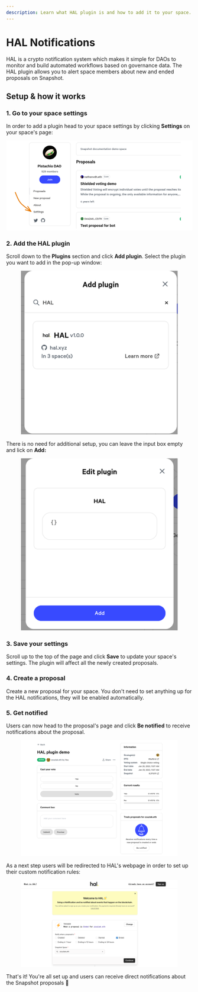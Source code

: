 ```yaml
---
description: Learn what HAL plugin is and how to add it to your space.
---
```


# HAL Notifications

HAL is a crypto notification system which makes it simple for DAOs to monitor and build automated workflows based on governance data. The HAL plugin allows you to alert space members about new and ended proposals on Snapshot.

## Setup & how it works

### 1. Go to your space settings

In order to add a plugin head to your space settings by clicking **Settings** on your space's page:

![](<../.gitbook/assets/image (18) (1).png>)

### 2. Add the HAL plugin <a href="#bfec" id="bfec"></a>

Scroll down to the **Plugins** section and click **Add plugin**. Select the plugin you want to add in the pop-up window:

<figure><img src="../.gitbook/assets/image (25).png" alt=""><figcaption></figcaption></figure>

There is no need for additional setup, you can leave the input box empty and lick on **Add:**

<figure><img src="../.gitbook/assets/image (24).png" alt=""><figcaption></figcaption></figure>

### **3. Save your settings**

Scroll up to the top of the page and click **Save** to update your space's settings. The plugin will affect all the newly created proposals.

### 4. Create a proposal

Create a new proposal for your space. You don't need to set anything up for the HAL notifications, they will be enabled automatically.

### 5. Get notified

Users can now head to the proposal's page and click **Be notified** to receive notifications about the proposal.

<figure><img src="../.gitbook/assets/image (1) (5).png" alt=""><figcaption></figcaption></figure>

As a next step users will be redirected to HAL's webpage in order to set up their custom notification rules:

<figure><img src="../.gitbook/assets/image (29).png" alt=""><figcaption></figcaption></figure>

That's it! You're all set up and users can receive direct notifications about the Snapshot proposals :tada:
